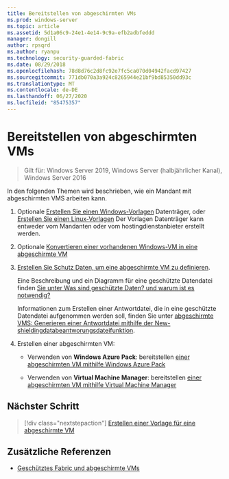 ```yaml
---
title: Bereitstellen von abgeschirmten VMs
ms.prod: windows-server
ms.topic: article
ms.assetid: 5d1a06c9-24e1-4e14-9c9a-efb2adbfeddd
manager: dongill
author: rpsqrd
ms.author: ryanpu
ms.technology: security-guarded-fabric
ms.date: 08/29/2018
ms.openlocfilehash: 78d8d76c2d8fc92e7fc5ca070d04942facd97427
ms.sourcegitcommit: 771db070a3a924c8265944e21bf9bd85350dd93c
ms.translationtype: MT
ms.contentlocale: de-DE
ms.lasthandoff: 06/27/2020
ms.locfileid: "85475357"
---
```

# <a name="deploy-shielded-vms"></a>Bereitstellen von abgeschirmten VMs


>Gilt für: Windows Server 2019, Windows Server (halbjährlicher Kanal), Windows Server 2016

In den folgenden Themen wird beschrieben, wie ein Mandant mit abgeschirmten VMS arbeiten kann.

1. Optionale [Erstellen Sie einen Windows-Vorlagen](guarded-fabric-create-a-shielded-vm-template.md) Datenträger, oder [Erstellen Sie einen Linux-Vorlagen](guarded-fabric-create-a-linux-shielded-vm-template.md) Der Vorlagen Datenträger kann entweder vom Mandanten oder vom hostingdienstanbieter erstellt werden.

2. Optionale [Konvertieren einer vorhandenen Windows-VM in eine abgeschirmte VM](guarded-fabric-vm-shielding-helper-vhd.md)

3. [Erstellen Sie Schutz Daten, um eine abgeschirmte VM zu definieren](guarded-fabric-tenant-creates-shielding-data.md).

    Eine Beschreibung und ein Diagramm für eine geschützte Datendatei finden [Sie unter Was sind geschützte Daten? und warum ist es notwendig?](guarded-fabric-and-shielded-vms.md#what-is-shielding-data-and-why-is-it-necessary)

    Informationen zum Erstellen einer Antwortdatei, die in eine geschützte Datendatei aufgenommen werden soll, finden Sie unter [abgeschirmte VMS: Generieren einer Antwortdatei mithilfe der New-shieldingdatabeantworungsdateifunktion](guarded-fabric-sample-unattend-xml-file.md).

4. Erstellen einer abgeschirmten VM:

    - Verwenden von **Windows Azure Pack**: bereitstellen [einer abgeschirmten VM mithilfe Windows Azure Pack](guarded-fabric-shielded-vm-windows-azure-pack.md)

    - Verwenden von **Virtual Machine Manager**: bereitstellen [einer abgeschirmten VM mithilfe Virtual Machine Manager](guarded-fabric-tenant-deploys-shielded-vm-using-vmm.md)

## <a name="next-step"></a>Nächster Schritt

> [!div class="nextstepaction"]
> [Erstellen einer Vorlage für eine abgeschirmte VM](guarded-fabric-create-a-shielded-vm-template.md)

## <a name="additional-references"></a>Zusätzliche Referenzen

- [Geschütztes Fabric und abgeschirmte VMs](guarded-fabric-and-shielded-vms-top-node.md)
